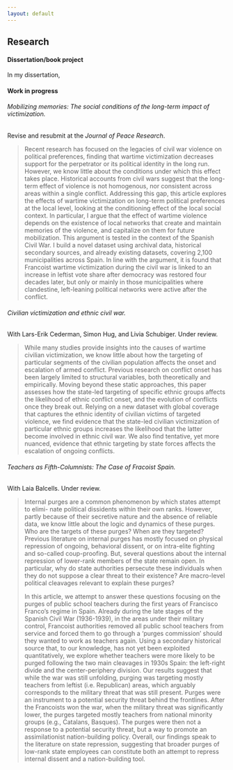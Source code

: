 ```yaml
---
layout: default
---
```


## Research

#### Dissertation/book project

In my dissertation,

#### Work in progress

###### Mobilizing memories: The social conditions of the long-term impact of victimization.
Revise and resubmit at the *Journal of Peace Research*.

> Recent research has focused on the legacies of civil war violence on political preferences, finding that wartime victimization decreases support for the perpetrator or its political identity in the long run. However, we know little about the conditions under which this effect takes place. Historical accounts from civil wars suggest that the long-term effect of violence is not homogenous, nor consistent across areas within a single conflict. Addressing this gap, this article explores the effects of wartime victimization on long-term political preferences at the local level, looking at the conditioning effect of the local social context. In particular, I argue that the effect of wartime violence depends on the existence of local networks that create and maintain memories of the violence, and capitalize on them for future mobilization. This argument is tested in the context of the Spanish Civil War. I build a novel dataset using archival data, historical secondary sources, and already existing datasets, covering 2,100 municipalities across Spain. In line with the argument, it is found that Francoist wartime victimization during the civil war is linked to an increase in leftist vote share after democracy was restored four decades later, but only or mainly in those municipalities where clandestine, left-leaning political networks were active after the conflict.

###### Civilian victimization and ethnic civil war.
With Lars-Erik Cederman, Simon Hug, and Livia Schubiger. Under review.

> While many studies provide insights into the causes of wartime civilian victimization, we know little about how the targeting of particular segments of the civilian population affects the onset and escalation of armed conflict. Previous research on conflict onset has been largely limited to structural variables, both theoretically and empirically. Moving beyond these static approaches, this paper assesses how the state-led targeting of specific ethnic groups affects the likelihood of ethnic conflict onset, and the evolution of conflicts once they break out. Relying on a new dataset with global coverage that captures the ethnic identity of civilian victims of targeted violence, we find evidence that the state-led civilian victimization of particular ethnic groups increases the likelihood that the latter become involved in ethnic civil war. We also find tentative, yet more nuanced, evidence that ethnic targeting by state forces affects the escalation of ongoing conflicts.

###### Teachers as Fifth-Columnists: The Case of Fracoist Spain.
With Laia Balcells. Under review.

> Internal purges are a common phenomenon by which states attempt to elimi- nate political dissidents within their own ranks. However, partly because of their secretive nature and the absence of reliable data, we know little about the logic and dynamics of these purges. Who are the targets of these purges? When are they targeted? Previous literature on internal purges has mostly focused on physical repression of ongoing, behavioral dissent, or on intra-elite fighting and so-called coup-proofing. But, several questions about the internal repression of lower-rank members of the state remain open. In particular, why do state authorities persecute these individuals when they do not suppose a clear threat to their existence? Are macro-level political cleavages relevant to explain these purges?
>
> In this article, we attempt to answer these questions focusing on the purges of public school teachers during the first years of Francisco Franco’s regime in Spain. Already during the late stages of the Spanish Civil War (1936-1939), in the areas under their military control, Francoist authorities removed all public school teachers from service and forced them to go through a ‘purges commission’ should they wanted to work as teachers again. Using a secondary historical source that, to our knowledge, has not yet been exploited quantitatively, we explore whether teachers were more likely to be purged following the two main cleavages in 1930s Spain: the left-right divide and the center-periphery division. Our results suggest that while the war was still unfolding, purging was targeting mostly teachers from leftist (i.e. Republican) areas, which arguably corresponds to the military threat that was still present. Purges were an instrument to a potential security threat behind the frontlines. After the Francoists won the war, when the military threat was significantly lower, the purges targeted mostly teachers from national minority groups (e.g., Catalans, Basques). The purges were then not a response to a potential security threat, but a way to promote an assimilationist nation-building policy. Overall, our findings speak to the literature on state repression, suggesting that broader purges of low-rank state employees can constitute both an attempt to repress internal dissent and a nation-building tool.
